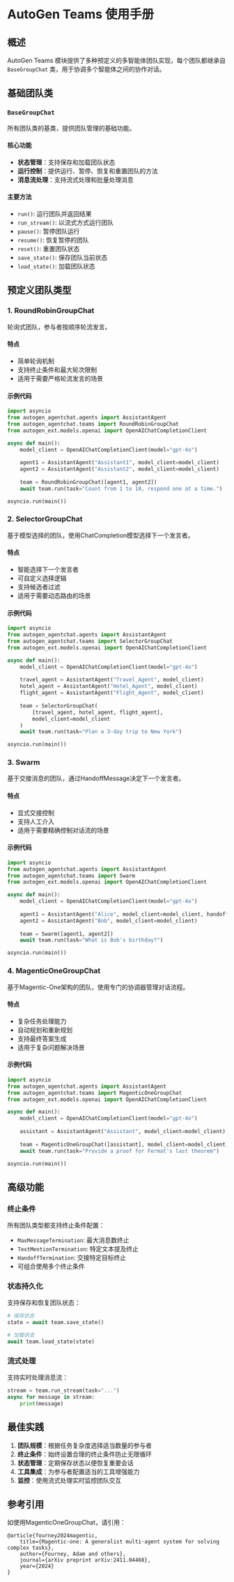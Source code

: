 # AutoGen Teams 使用手册

## 概述

AutoGen Teams 模块提供了多种预定义的多智能体团队实现，每个团队都继承自 `BaseGroupChat` 类，用于协调多个智能体之间的协作对话。

## 基础团队类

### `BaseGroupChat`

所有团队类的基类，提供团队管理的基础功能。

#### 核心功能
- **状态管理**：支持保存和加载团队状态
- **运行控制**：提供运行、暂停、恢复和重置团队的方法
- **消息流处理**：支持流式处理和批量处理消息

#### 主要方法
- `run()`: 运行团队并返回结果
- `run_stream()`: 以流式方式运行团队
- `pause()`: 暂停团队运行
- `resume()`: 恢复暂停的团队
- `reset()`: 重置团队状态
- `save_state()`: 保存团队当前状态
- `load_state()`: 加载团队状态

## 预定义团队类型

### 1. RoundRobinGroupChat

轮询式团队，参与者按顺序轮流发言。

#### 特点
- 简单轮询机制
- 支持终止条件和最大轮次限制
- 适用于需要严格轮流发言的场景

#### 示例代码
```python
import asyncio
from autogen_agentchat.agents import AssistantAgent
from autogen_agentchat.teams import RoundRobinGroupChat
from autogen_ext.models.openai import OpenAIChatCompletionClient

async def main():
    model_client = OpenAIChatCompletionClient(model="gpt-4o")
    
    agent1 = AssistantAgent("Assistant1", model_client=model_client)
    agent2 = AssistantAgent("Assistant2", model_client=model_client)
    
    team = RoundRobinGroupChat([agent1, agent2])
    await team.run(task="Count from 1 to 10, respond one at a time.")

asyncio.run(main())
```

### 2. SelectorGroupChat

基于模型选择的团队，使用ChatCompletion模型选择下一个发言者。

#### 特点
- 智能选择下一个发言者
- 可自定义选择逻辑
- 支持候选者过滤
- 适用于需要动态路由的场景

#### 示例代码
```python
import asyncio
from autogen_agentchat.agents import AssistantAgent
from autogen_agentchat.teams import SelectorGroupChat
from autogen_ext.models.openai import OpenAIChatCompletionClient

async def main():
    model_client = OpenAIChatCompletionClient(model="gpt-4o")
    
    travel_agent = AssistantAgent("Travel_Agent", model_client)
    hotel_agent = AssistantAgent("Hotel_Agent", model_client)
    flight_agent = AssistantAgent("Flight_Agent", model_client)
    
    team = SelectorGroupChat(
        [travel_agent, hotel_agent, flight_agent],
        model_client=model_client
    )
    await team.run(task="Plan a 3-day trip to New York")

asyncio.run(main())
```

### 3. Swarm

基于交接消息的团队，通过HandoffMessage决定下一个发言者。

#### 特点
- 显式交接控制
- 支持人工介入
- 适用于需要精确控制对话流的场景

#### 示例代码
```python
import asyncio
from autogen_agentchat.agents import AssistantAgent
from autogen_agentchat.teams import Swarm
from autogen_ext.models.openai import OpenAIChatCompletionClient

async def main():
    model_client = OpenAIChatCompletionClient(model="gpt-4o")
    
    agent1 = AssistantAgent("Alice", model_client=model_client, handoffs=["Bob"])
    agent2 = AssistantAgent("Bob", model_client=model_client)
    
    team = Swarm([agent1, agent2])
    await team.run(task="What is Bob's birthday?")

asyncio.run(main())
```

### 4. MagenticOneGroupChat

基于Magentic-One架构的团队，使用专门的协调器管理对话流程。

#### 特点
- 复杂任务处理能力
- 自动规划和重新规划
- 支持最终答案生成
- 适用于复杂问题解决场景

#### 示例代码
```python
import asyncio
from autogen_agentchat.agents import AssistantAgent
from autogen_agentchat.teams import MagenticOneGroupChat
from autogen_ext.models.openai import OpenAIChatCompletionClient

async def main():
    model_client = OpenAIChatCompletionClient(model="gpt-4o")
    
    assistant = AssistantAgent("Assistant", model_client=model_client)
    
    team = MagenticOneGroupChat([assistant], model_client=model_client)
    await team.run(task="Provide a proof for Fermat's last theorem")

asyncio.run(main())
```

## 高级功能

### 终止条件
所有团队类型都支持终止条件配置：
- `MaxMessageTermination`: 最大消息数终止
- `TextMentionTermination`: 特定文本提及终止
- `HandoffTermination`: 交接特定目标终止
- 可组合使用多个终止条件

### 状态持久化
支持保存和恢复团队状态：
```python
# 保存状态
state = await team.save_state()

# 加载状态
await team.load_state(state)
```

### 流式处理
支持实时处理消息流：
```python
stream = team.run_stream(task="...")
async for message in stream:
    print(message)
```

## 最佳实践

1. **团队规模**：根据任务复杂度选择适当数量的参与者
2. **终止条件**：始终设置合理的终止条件防止无限循环
3. **状态管理**：定期保存状态以便恢复重要会话
4. **工具集成**：为参与者配置适当的工具增强能力
5. **监控**：使用流式处理实时监控团队交互

## 参考引用

如使用MagenticOneGroupChat，请引用：
```
@article{fourney2024magentic,
    title={Magentic-one: A generalist multi-agent system for solving complex tasks},
    author={Fourney, Adam and others},
    journal={arXiv preprint arXiv:2411.04468},
    year={2024}
}
```